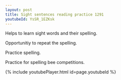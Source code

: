 ```yaml
---
layout: post
title: Sight sentences reading practice 1291
youtubeId: YsSR_1EZKsk
---
```

 
 
Helps to learn sight words and their spelling.

Opportunitiy to repeat the spelling. 

Practice spelling. 
 
Practice for spelling bee competitions. 
 
{% include youtubePlayer.html id=page.youtubeId %}
 
 
